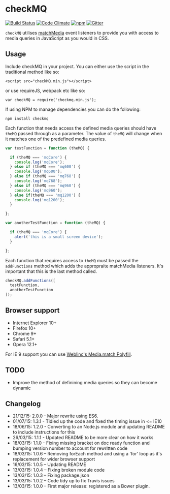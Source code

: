 # checkMQ

[![Build Status](https://travis-ci.org/jonnyhaynes/checkmq.svg?branch=master)](https://travis-ci.org/jonnyhaynes/checkmq) [![Code Climate](https://codeclimate.com/github/jonnyhaynes/checkmq/badges/gpa.svg)](https://codeclimate.com/github/jonnyhaynes/checkmq) [![npm](https://img.shields.io/npm/v/checkmq.svg)](https://www.npmjs.com/package/checkmq) [![Gitter](https://badges.gitter.im/Join%20Chat.svg)](https://gitter.im/jonnyhaynes/checkmq?utm_source=badge&utm_medium=badge&utm_campaign=pr-badge)

`checkMQ` utilises [matchMedia](https://developer.mozilla.org/en-US/docs/Web/API/Window/matchMedia) event listeners to provide you with access to media queries in JavaScript as you would in CSS.

## Usage

Include checkMQ in your project. You can either use the script in the traditional method like so:

```
<script src="checkMQ.min.js"></script>
```

or use requireJS, webpack etc like so:

```
var checkMQ = require('checkmq.min.js');
```

If using NPM to manage dependencies you can do the following:

```
npm install checkmq
```

Each function that needs access the defined media queries should have `theMQ` passed through as a parameter. The value of `theMQ` will change when it matches one of the predefined media queries.

```javascript
var testFunction = function (theMQ) {

  if (theMQ === 'mqCore') {
    console.log('mqCore');
  } else if (theMQ === 'mq600') {
    console.log('mq600');
  } else if (theMQ === 'mq768') {
    console.log('mq768');
  } else if (theMQ === 'mq960') {
    console.log('mq960');
  } else if(theMQ === 'mq1200') {
    console.log('mq1200');
  }

};

var anotherTestFunction = function (theMQ) {

  if (theMQ === 'mqCore') {
    alert('this is a small screen device');
  }

};
```

Each function that requires access to `theMQ` must be passed the `addFunctions` method which adds the appropraite matchMedia listeners. It's important that this is the last method called.

```javascript
checkMQ.addFunctions([
  testFunction,
  anotherTestFunction
]);
```

## Browser support

* Internet Explorer 10+
* Firefox 10+
* Chrome 9+
* Safari 5.1+
* Opera 12.1+

For IE 9 support you can use [Weblinc's Media.match Polyfill](https://github.com/weblinc/media-match).

## TODO
- Improve the method of definining media queries so they can become dynamic

## Changelog

* 21/12/15: 2.0.0 - Major rewrite using ES6.
* 01/07/15: 1.3.1 - Tidied up the code and fixed the timing issue in <= IE10
* 18/06/15: 1.2.0 - Converting to an Node.js module and updating README to include instructions for this
* 26/03/15: 1.1.1 - Updated README to be more clear on how it works
* 18/03/15: 1.1.0 - Fixing missing bracket on doc ready function and bumping version number to account for rewritten code
* 18/03/15: 1.0.6 – Removing forEach method and using a 'for' loop as it's replacement for wider browser support
* 16/03/15: 1.0.5 – Updating README
* 13/03/15: 1.0.4 – Fixing broken module code
* 13/03/15: 1.0.3 – Fixing package.json
* 13/03/15: 1.0.2 – Code tidy up to fix Travis issues
* 13/03/15: 1.0.0 – First major release: registered as a Bower plugin.
